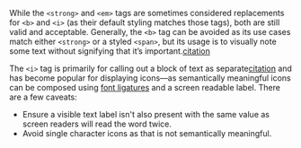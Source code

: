 While the `<strong>` and `<em>` tags are sometimes considered replacements for `<b>` and `<i>` (as their default styling matches those tags), both are still valid and acceptable. Generally, the `<b>` tag can be avoided as its use cases match either `<strong>` or a styled `<span>`, but its usage is to visually note some text without signifying that it’s important.[citation](https://developer.mozilla.org/en-US/docs/Web/HTML/Element/b)

The `<i>` tag is primarily for calling out a block of text as separate[citation](https://developer.mozilla.org/en-US/docs/Web/HTML/Element/i) and has become popular for displaying icons—as semantically meaningful icons can be composed using [font ligatures](https://alistapart.com/article/the-era-of-symbol-fonts/) and a screen readable label. There are a few caveats:

- Ensure a visible text label isn't also present with the same value as screen readers will read the word twice.
- Avoid single character icons as that is not semantically meaningful.